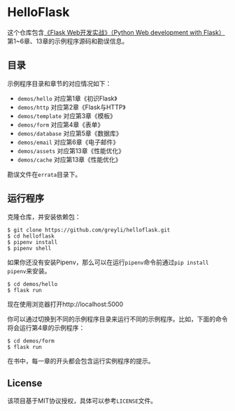 # HelloFlask

这个仓库包含[《Flask Web开发实战》（Python Web development with Flask）](http://helloflask.com/book)第1~6章、13章的示例程序源码和勘误信息。

## 目录

示例程序目录和章节的对应情况如下：
- `demos/hello`  对应第1章《初识Flask》
- `demos/http`  对应第2章《Flask与HTTP》
- `demos/template`  对应第3章《模板》
- `demos/form`  对应第4章《表单》
- `demos/database`  对应第5章《数据库》
- `demos/email`  对应第6章《电子邮件》
- `demos/assets`  对应第13章《性能优化》
- `demos/cache`  对应第13章《性能优化》

勘误文件在`errata`目录下。


## 运行程序

克隆仓库，并安装依赖包：
```
$ git clone https://github.com/greyli/helloflask.git
$ cd helloflask
$ pipenv install
$ pipenv shell
```
如果你还没有安装Pipenv，那么可以在运行`pipenv`命令前通过`pip install pipenv`来安装。
```
$ cd demos/hello
$ flask run
```
现在使用浏览器打开http://localhost:5000

你可以通过切换到不同的示例程序目录来运行不同的示例程序。比如，下面的命令将会运行第4章的示例程序：
```
$ cd demos/form
$ flask run
```
在书中，每一章的开头都会包含运行实例程序的提示。


## License

该项目基于MIT协议授权，具体可以参考`LICENSE`文件。
